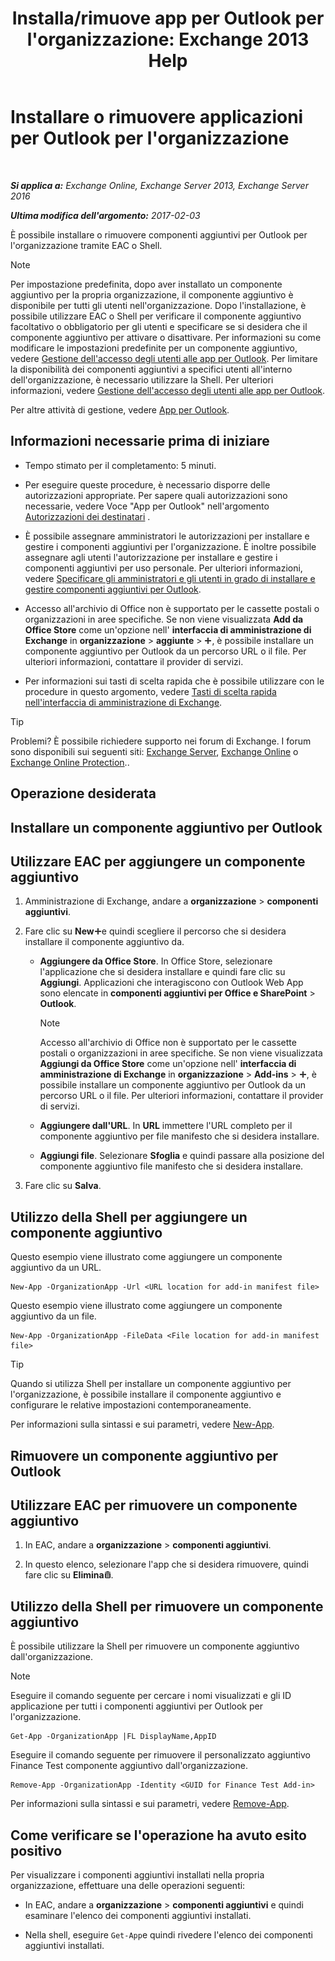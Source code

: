 ﻿---
title: "Installa/rimuove app per Outlook per l'organizzazione: Exchange 2013 Help"
TOCTitle: Installare o rimuovere applicazioni per Outlook per l'organizzazione
ms:assetid: 112f3ef7-9943-4a1e-8a42-e08e8e9f67f4
ms:mtpsurl: https://technet.microsoft.com/it-it/library/JJ943752(v=EXCHG.150)
ms:contentKeyID: 52063045
ms.date: 05/22/2018
mtps_version: v=EXCHG.150
ms.translationtype: MT
---

# Installare o rimuovere applicazioni per Outlook per l'organizzazione

 

_**Si applica a:** Exchange Online, Exchange Server 2013, Exchange Server 2016_

_**Ultima modifica dell'argomento:** 2017-02-03_

È possibile installare o rimuovere componenti aggiuntivi per Outlook per l'organizzazione tramite EAC o Shell.


> [!NOTE]
> Per impostazione predefinita, dopo aver installato un componente aggiuntivo per la propria organizzazione, il componente aggiuntivo è disponibile per tutti gli utenti nell'organizzazione. Dopo l'installazione, è possibile utilizzare EAC o Shell per verificare il componente aggiuntivo facoltativo o obbligatorio per gli utenti e specificare se si desidera che il componente aggiuntivo per attivare o disattivare. Per informazioni su come modificare le impostazioni predefinite per un componente aggiuntivo, vedere <A href="manage-user-access-to-add-ins-for-outlook-exchange-online-help.md">Gestione dell'accesso degli utenti alle app per Outlook</A>. Per limitare la disponibilità dei componenti aggiuntivi a specifici utenti all'interno dell'organizzazione, è necessario utilizzare la Shell. Per ulteriori informazioni, vedere <A href="manage-user-access-to-add-ins-for-outlook-exchange-online-help.md">Gestione dell'accesso degli utenti alle app per Outlook</A>.



Per altre attività di gestione, vedere [App per Outlook](add-ins-for-outlook-exchange-2013-help.md).

## Informazioni necessarie prima di iniziare

  - Tempo stimato per il completamento: 5 minuti.

  - Per eseguire queste procedure, è necessario disporre delle autorizzazioni appropriate. Per sapere quali autorizzazioni sono necessarie, vedere Voce "App per Outlook" nell'argomento [Autorizzazioni dei destinatari](recipients-permissions-exchange-2013-help.md) .

  - È possibile assegnare amministratori le autorizzazioni per installare e gestire i componenti aggiuntivi per l'organizzazione. È inoltre possibile assegnare agli utenti l'autorizzazione per installare e gestire i componenti aggiuntivi per uso personale. Per ulteriori informazioni, vedere [Specificare gli amministratori e gli utenti in grado di installare e gestire componenti aggiuntivi per Outlook](specify-the-administrators-and-users-who-can-install-and-manage-add-ins-for-outlook-exchange-2013-help.md).

  - Accesso all'archivio di Office non è supportato per le cassette postali o organizzazioni in aree specifiche. Se non viene visualizzata **Add da Office Store** come un'opzione nell' **interfaccia di amministrazione di Exchange** in **organizzazione** \> **aggiunte** \> ![Icona Aggiungi](images/JJ218640.c1e75329-d6d7-4073-a27d-498590bbb558(EXCHG.150).gif "Icona Aggiungi"), è possibile installare un componente aggiuntivo per Outlook da un percorso URL o il file. Per ulteriori informazioni, contattare il provider di servizi.

  - Per informazioni sui tasti di scelta rapida che è possibile utilizzare con le procedure in questo argomento, vedere [Tasti di scelta rapida nell'interfaccia di amministrazione di Exchange](keyboard-shortcuts-in-the-exchange-admin-center-exchange-online-protection-help.md).


> [!TIP]
> Problemi? È possibile richiedere supporto nei forum di Exchange. I forum sono disponibili sui seguenti siti: <A href="https://go.microsoft.com/fwlink/p/?linkid=60612">Exchange Server</A>, <A href="https://go.microsoft.com/fwlink/p/?linkid=267542">Exchange Online</A> o <A href="https://go.microsoft.com/fwlink/p/?linkid=285351">Exchange Online Protection</A>..



## Operazione desiderata

## Installare un componente aggiuntivo per Outlook

## Utilizzare EAC per aggiungere un componente aggiuntivo

1.  Amministrazione di Exchange, andare a **organizzazione** \> **componenti aggiuntivi**.

2.  Fare clic su **New**![Icona Aggiungi](images/JJ218640.c1e75329-d6d7-4073-a27d-498590bbb558(EXCHG.150).gif "Icona Aggiungi")e quindi scegliere il percorso che si desidera installare il componente aggiuntivo da.
    
      - **Aggiungere da Office Store**. In Office Store, selezionare l'applicazione che si desidera installare e quindi fare clic su **Aggiungi**. Applicazioni che interagiscono con Outlook Web App sono elencate in **componenti aggiuntivi per Office e SharePoint** \> **Outlook**.
        

        > [!NOTE]
        > Accesso all'archivio di Office non è supportato per le cassette postali o organizzazioni in aree specifiche. Se non viene visualizzata <STRONG>Aggiungi da Office Store</STRONG> come un'opzione nell' <STRONG>interfaccia di amministrazione di Exchange</STRONG> in <STRONG>organizzazione</STRONG> &gt; <STRONG>Add-ins</STRONG> &gt; <IMG title="Icona Aggiungi" alt="Icona Aggiungi" src="images/JJ218640.c1e75329-d6d7-4073-a27d-498590bbb558(EXCHG.150).gif">, è possibile installare un componente aggiuntivo per Outlook da un percorso URL o il file. Per ulteriori informazioni, contattare il provider di servizi.

    
      - **Aggiungere dall'URL**. In **URL** immettere l'URL completo per il componente aggiuntivo per file manifesto che si desidera installare.
    
      - **Aggiungi file**. Selezionare **Sfoglia** e quindi passare alla posizione del componente aggiuntivo file manifesto che si desidera installare.

3.  Fare clic su **Salva**.

## Utilizzo della Shell per aggiungere un componente aggiuntivo

Questo esempio viene illustrato come aggiungere un componente aggiuntivo da un URL.

    New-App -OrganizationApp -Url <URL location for add-in manifest file>

Questo esempio viene illustrato come aggiungere un componente aggiuntivo da un file.

    New-App -OrganizationApp -FileData <File location for add-in manifest file>


> [!TIP]
> Quando si utilizza Shell per installare un componente aggiuntivo per l'organizzazione, è possibile installare il componente aggiuntivo e configurare le relative impostazioni contemporaneamente.



Per informazioni sulla sintassi e sui parametri, vedere [New-App](https://technet.microsoft.com/it-it/library/jj218722\(v=exchg.150\)).

## Rimuovere un componente aggiuntivo per Outlook

## Utilizzare EAC per rimuovere un componente aggiuntivo

1.  In EAC, andare a **organizzazione** \> **componenti aggiuntivi**.

2.  In questo elenco, selezionare l'app che si desidera rimuovere, quindi fare clic su **Elimina**![Icona Elimina](images/Dd979797.14f639f6-61e8-4418-bbfb-0db14de9d2f5(EXCHG.150).gif "Icona Elimina").

## Utilizzo della Shell per rimuovere un componente aggiuntivo

È possibile utilizzare la Shell per rimuovere un componente aggiuntivo dall'organizzazione.


> [!NOTE]
> Eseguire il comando seguente per cercare i nomi visualizzati e gli ID applicazione per tutti i componenti aggiuntivi per Outlook per l'organizzazione.



    Get-App -OrganizationApp |FL DisplayName,AppID

Eseguire il comando seguente per rimuovere il personalizzato aggiuntivo Finance Test componente aggiuntivo dall'organizzazione.

    Remove-App -OrganizationApp -Identity <GUID for Finance Test Add-in>

Per informazioni sulla sintassi e sui parametri, vedere [Remove-App](https://technet.microsoft.com/it-it/library/jj218709\(v=exchg.150\)).

## Come verificare se l'operazione ha avuto esito positivo

Per visualizzare i componenti aggiuntivi installati nella propria organizzazione, effettuare una delle operazioni seguenti:

  - In EAC, andare a **organizzazione** \> **componenti aggiuntivi** e quindi esaminare l'elenco dei componenti aggiuntivi installati.

  - Nella shell, eseguire `Get-App`e quindi rivedere l'elenco dei componenti aggiuntivi installati.

